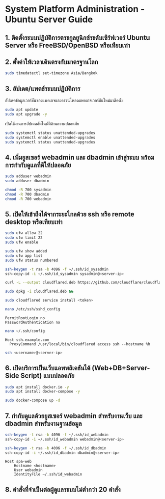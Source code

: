 # System Platform Administration - Ubuntu Server Guide

## 1. ติดตั้งระบบปฏิบัติการตระกูลยูนิกซ์ระดับเซิร์ฟเวอร์ Ubuntu Server หรือ FreeBSD/OpenBSD หรือเทียบเท่า

  

## 2. ตั้งค่าให้เวลาเดินตรงกับมาตรฐานโลก

```bash
sudo timedatectl set-timezone Asia/Bangkok
```

## 3. อัปเดต/แพตช์ระบบปฏิบัติการ

อัปเดตข้อมูลเวอร์ชันของแพคเกจและดาวน์โหลดแพคเกจเวอร์ชันใหม่มาติดตั้ง

```bash
sudo apt update  
sudo apt upgrade -y
```

เปิดใช้งานการอัปเดตอัตโนมัติด้านความปลอดภัย

```bash
sudo systemctl status unattended-upgrades
sudo systemctl enable unattended-upgrades
sudo systemctl status unattended-upgrades
```

## 4. เพิ่มยูสเซอร์ webadmin และ dbadmin เข้าสู่ระบบ พร้อมการกำกับดูแลที่ดีให้ปลอดภัย

```bash
sudo adduser webadmin  
sudo adduser dbadmin

chmod -R 700 sysadmin
chmod -R 700 dbadmin
chmod -R 700 webadmin
```

## 5. เปิดให้เข้าถึงได้จากระยะไกลด้วย ssh หรือ remote desktop หรือเทียบเท่า

```bash
sudo ufw allow 22
sudo ufw limit 22
sudo ufw enable
```

```bash
sudo ufw show added
sudo ufw app list
sudo ufw status numbered
```

```bash
ssh-keygen -t rsa -b 4096 -f ~/.ssh/id_sysadmin
ssh-copy-id -i ~/.ssh/id_sysadmin sysadmin@<server-ip>
```

```bash
curl -L --output cloudflared.deb https://github.com/cloudflare/cloudflared/releases/latest/download/cloudflared-linux-amd64.deb && 

sudo dpkg -i cloudflared.deb && 

sudo cloudflared service install <token>
```

```bash
nano /etc/ssh/sshd_config
```

```
PermitRootLogin no
PasswordAuthentication no
```

```bash
nano ~/.ssh/config
```

```
Host ssh.example.com
  ProxyCommand /usr/local/bin/cloudflared access ssh --hostname %h
```

```bash
ssh <username>@<server-ip>
```

## 6. เปิดบริการเป็นเว็บแอพพลิเคชันได้ (Web+DB+Server-Side Script) แบบปลอดภัย

```bash
sudo apt install docker.io -y
sudo apt install docker-compose -y

sudo docker-compose up -d
```

## 7. กำกับดูแลด้วยยูสเซอร์ webadmin สำหรับงานเว็บ และ dbadmin สำหรับงานฐานข้อมูล

```bash
ssh-keygen -t rsa -b 4096 -f ~/.ssh/id_webadmin
ssh-copy-id -i ~/.ssh/id_webadmin webadmin@<server-ip>

ssh-keygen -t rsa -b 4096 -f ~/.ssh/id_dbadmin
ssh-copy-id -i ~/.ssh/id_dbadmin dbadmin@<server-ip>
```

```
Host spa-web
    Hostname <hostname>
    User webadmin
    IdentityFile ~/.ssh/id_webadmin
```

## 8. คำสั่งที่จำเป็นต่อผู้ดูแลระบบไม่ต่ำกว่า 20 คำสั่ง
